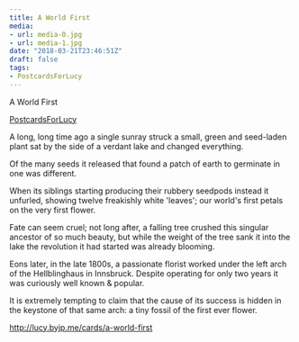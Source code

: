 ```yaml
---
title: A World First
media:
- url: media-0.jpg
- url: media-1.jpg
date: "2018-03-21T23:46:51Z"
draft: false
tags:
- PostcardsForLucy
---
```

A World First

[PostcardsForLucy](/tags/postcardsforlucy)



A long, long time ago a single sunray struck a small, green and seed-laden plant sat by the side of a verdant lake and changed everything.



Of the many seeds it released that found a patch of earth to germinate in one was different.



When its siblings starting producing their rubbery seedpods instead it unfurled, showing twelve freakishly white 'leaves'; our world's first petals on the very first flower.



Fate can seem cruel; not long after, a falling tree crushed this singular ancestor of so much beauty, but while the weight of the tree sank it into the lake the revolution it had started was already blooming.



Eons later, in the late 1800s, a passionate florist worked under the left arch of the Hellblinghaus in Innsbruck. Despite operating for only two years it was curiously well known & popular.



It is extremely tempting to claim that the cause of its success is hidden in the keystone of that same arch: a tiny fossil of the first ever flower.



http://lucy.byjp.me/cards/a-world-first
